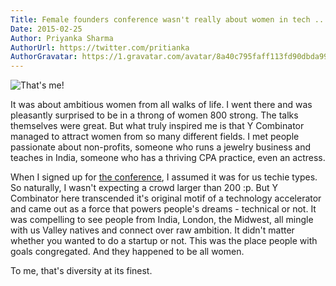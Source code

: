 ```yaml
---
Title: Female founders conference wasn't really about women in tech ...
Date: 2015-02-25
Author: Priyanka Sharma
AuthorUrl: https://twitter.com/pritianka
AuthorGravatar: https://1.gravatar.com/avatar/8a40c795faff113fd90dbda994d43156
---
```


![That's me!](https://wakatime.com/static/img/blog/priyanka-yc-ffc.png "Priyanka at Female Founder Conference")


It was about ambitious women from all walks of life.  I went there and was pleasantly surprised to be in a throng of women 800 strong.  The talks themselves were great.  But what truly inspired me is that Y Combinator managed to attract women from so many different fields.  I met people passionate about non-profits, someone who runs a jewelry business and teaches in India, someone who has a thriving CPA practice, even an actress.

When I signed up for [the conference](http://www.femalefoundersconference.org/), I assumed it was for us techie types.  So naturally, I wasn't expecting a crowd larger than 200 :p.  But Y Combinator here transcended it's original motif of a technology accelerator and came out as a force that powers people's dreams - technical or not.  It was compelling to see people from India, London, the Midwest, all mingle with us Valley natives and connect over raw ambition.  It didn't matter whether you wanted to do a startup or not.  This was the place people with goals congregated.  And they happened to be all women. 

To me, that's diversity at its finest.
